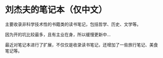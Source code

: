 # 刘杰夫的笔记本（仅中文）

主要收录非科学技术性的书籍类的读书笔记，包括哲学、历史、文学等。

因为开的坑比较最多，且有主业在身，所以缓慢更新中...

最近对笔记本进行了扩展，不仅仅是收录读书笔记，还增加了一些旅行笔记、美食笔记等。

